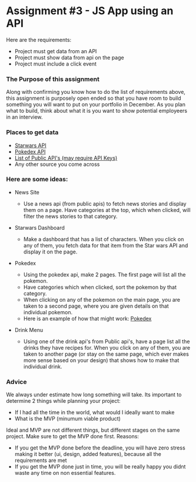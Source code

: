 # Assignment #3 - JS App using an API

Here are the requirements:
- Project must get data from an API
- Project must show data from api on the page
- Project must include a click event

### The Purpose of this assignment
Along with confirming you know how to do the list of requirements above,
this assignment is purposely open ended so that you have room to build
something you will want to put on your portfolio in December. As
you plan what to build, think about what it is you want to show potential
employeers in an interview.

### Places to get data
- [Starwars API](https://swapi.co/)
- [Pokedex API](https://pokeapi.co/)
- [List of Public API's (may require API Keys)](https://public-apis.xyz/)
- Any other source you come across

### Here are some ideas:
- News Site
    - Use a news api (from public apis) to fetch news stories and display
      them on a page. Have categories at the top, which when clicked, will
      filter the news stories to that category.

- Starwars Dashboard
    - Make a dashboard that has a list of characters. When you click 
      on any of them, you fetch data for that item from the Star wars API
      and display it on the page.

- Pokedex
    - Using the pokedex api, make 2 pages. The first page will list all the
      pokemon. 
    - Have categories which when clicked, sort the pokemon by that category.
    - When clicking on any of the pokemon on the main page, you are taken to a second page, where you are given details on that individual pokemon. 
    - Here is an example of how that might work: [Pokedex](https://www.pokemon.com/us/pokedex/)

- Drink Menu
    - Using one of the drink api's from Public api's, have a page list all the
      drinks they have recipes for. When you click on any of them, you are taken to another page (or stay on the same page, which ever makes more
      sense based on your design) that shows how to make that individual drink.

### Advice
We always under estimate how long something will take. Its important to determine 2 things while planning your project:
- If I had all the time in the world, what would I ideally want to make
- What is the MVP (minumum viable product)

Ideal and MVP are not different things, but different stages on the same project. Make sure to get the MVP done first. Reasons:
- If you get the MVP done before the deadline, you will have zero stress making it better (ui, design, added features), because all the requirements are met
- If you get the MVP done just in time, you will be really happy you didnt waste any time on non essential features.




